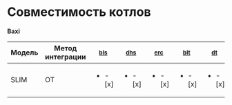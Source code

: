 # Совместимость котлов
[boiler.status]: ## "thermo.boiler.status (bool)"
[dhw.status]: ## "thermo.dhw.status (bool)"
[ot.error_code]: ## "thermo.ot.error_code (int)"
[boiler.temperature]: ## "thermo.boiler.temperature (float) "
[dhw.temperature]: ## "thermo.dhw.temperature (float)"
[boiler.temperature_outside]: ## "thermo.boiler.temperature_outside (float)"
[boiler.return_temperature]: ## "thermo.boiler.return_temperature (float)"
[boiler.modulation]: ## "thermo.boiler.modulation (float)"
[boiler.pressure]: ## "thermo.boiler.pressure (float)"
[bus_error_count]: ## "thermo.ot.bus_error_count (float)"
[bus_state]: ## "thermo.ot.bus_state (float) "
[boiler.target_temperature]: ## "thermo.boiler.target_temperature (float)"
[dhw.target_temperature]: ## "thermo.dhw.target_temperature (float)"
[boiler.max_temperature]: ## "thermo.boiler.max_temperature (float)"



**Baxi**

|Модель | Метод интеграции | <sup> [bls][boiler.status] </sup>|<sup> [dhs][dhw.status]</sup>| <sup>[erc][ot.error_code]</sup>|<sup>[blt][boiler.temperature]</sup>| <sup>[dt][dhw.temperature]</sup>| <sup>[bto][boiler.temperature_outside]</sup>| <sup>thermo.boiler.return_temperature (float)</sup>|<sup>thermo.boiler.modulation (float)</sup>|<sup>thermo.boiler.pressure (float)</sup>|<sup>thermo.ot.bus_error_count (float)</sup>|<sup>thermo.ot.bus_state (float)</sup>|<sup> thermo.boiler.target_temperature (float)</sup>|<sup> thermo.dhw.target_temperature (float)</sup>|<sup>thermo.boiler.max_temperature (float)</sup>|
|-|-|-|-|-|-|-|-|-|-|-|-|-|-|-|-|
|SLIM|OT|<ul><li>- [x] </li></ul>|<ul><li>- [x] </li></ul>|<ul><li>- [x] </li></ul>|<ul><li>- [x] </li></ul>|<ul><li>- [x] </li></ul>|<ul><li>- [x] </li></ul>|<ul><li>- [x] </li></ul>|<ul><li>- [x] </li></ul>|<ul><li>- [x] </li></ul>





